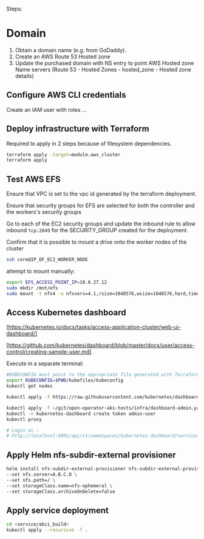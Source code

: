 Steps:

# Domain

1. Obtain a domain name (e.g. from GoDaddy).
2. Create an AWS Route 53 Hosted zone
3. Update the purchased domain with NS entry to point AWS Hosted zone Name servers (Route 53 - Hosted Zones - hosted_zone - Hosted zone details)

## Configure AWS CLI credentials

Create an IAM user with roles ... 

## Deploy infrastructure with Terraform

Required to apply in 2 steps because of filesystem dependencies.

```bash
terraform apply -target=module.aws_cluster
terraform apply
```

## Test AWS EFS

Ensure that VPC is set to the vpc id generated by the terraform deployment.

Ensure that security groups for EFS are selected for both the controller and the workers's security groups

Go to each of the EC2 security groups and update the inbound rule to allow
inbound `tcp:2049` for the SECURITY_GROUP created for the deployment.

Confirm that it is possible to mount a drive onto the worker nodes of the cluster

```bash
ssh core@IP_OF_EC2_WORKER_NODE
```

attempt to mount manually:

```bash
export EFS_ACCESS_POINT_IP=10.0.27.12
sudo mkdir /mnt/efs
sudo mount -t nfs4 -o nfsvers=4.1,rsize=1048576,wsize=1048576,hard,timeo=600,retrans=2,noresvport $EFS_ACCESS_POINT_IP:/ /mnt/efs

```

## Access Kubernetes dashboard



[https://kubernetes.io/docs/tasks/access-application-cluster/web-ui-dashboard/]

[https://github.com/kubernetes/dashboard/blob/master/docs/user/access-control/creating-sample-user.md]

Execute in a separate terminal:

```bash
#KUBECONFIG must point to the appropriate file generated with Terraform. See main.tf.
export KUBECONFIG=$PWD/kubefiles/kubeconfig
kubectl get nodes

kubectl apply -f https://raw.githubusercontent.com/kubernetes/dashboard/v2.7.0/aio/deploy/recommended.yaml

kubectl apply -f ~/git/open-operator-aks-tests/infra/dashboard-admin.yaml 
kubectl -n kubernetes-dashboard create token admin-user
kubectl proxy

# Login on :
# http://localhost:8001/api/v1/namespaces/kubernetes-dashboard/services/https:kubernetes-dashboard:/proxy/.
```

## Apply Helm nfs-subdir-external provisioner

```bash
helm install nfs-subdir-external-provisioner nfs-subdir-external-provisioner/nfs-subdir-external-provisioner \
--set nfs.server=A.B.C.D \
--set nfs.path=/ \
--set storageClass.name=nfs-ephemeral \
--set storageClass.archiveOnDelete=false
```

## Apply service deployment

```bash
cd <service/abci_build>
kubectl apply --recursive -f .
```



